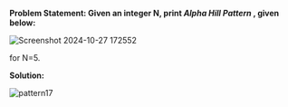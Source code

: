 __Problem Statement: Given an integer N, print _Alpha Hill Pattern_ , given below:__

![Screenshot 2024-10-27 172552](https://github.com/user-attachments/assets/cd7840f1-f20c-4463-87a0-db03de5efa39)

for N=5.

__Solution:__

![pattern17](https://github.com/user-attachments/assets/15926280-49bd-40c6-9b17-f2c4e12aace5)
